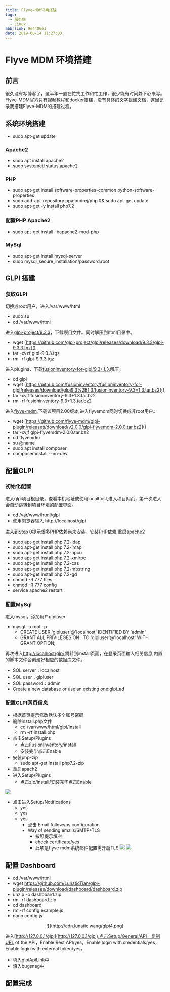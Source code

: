 ```yaml
---
title: Flyve-MDM环境搭建
tags:
  - 服务端
  - Linux
abbrlink: 9e4406e1
date: 2019-08-14 11:27:03
---
```

# Flyve MDM 环境搭建

## 前言
很久没有写博客了，这半年一直在忙找工作和忙工作，很少能有时间静下心来写。Flyve-MDM官方只有视频教程和docker搭建，没有具体的文字搭建文档，这里记录我搭建Flyve-MDM的搭建过程。


<!--more-->
## 系统环境搭建
- sudo apt-get update

### Apache2 

- sudo apt install apache2
- sudo systemctl status apache2

### PHP
- sudo apt-get install software-properties-common python-software-properties 
- sudo add-apt-repository ppa:ondrej/php && sudo apt-get update
- sudo apt-get -y install php7.2

### 配置PHP Apache2
- sudo apt-get install libapache2-mod-php

### MySql 
- sudo apt-get install mysql-server
- sudo mysql_secure_installation/password:root



## GLPI 搭建

### 获取GLPI
切换成root用户，进入/var/www/html

- sudo su
- cd /var/www/html

进入[glpi-project/9.3.3](https://github.com/glpi-project/glpi/releases/tag/9.3.3)，下载项目文件。同时解压到html目录中。

- wget [https://github.com/glpi-project/glpi/releases/download/9.3.3/glpi-9.3.3.tgz]()
- tar -xvzf glpi-9.3.3.tgz
- rm -rf glpi-9.3.3.tgz

进入plugins，下载[fusioninventory-for-glpi/9.3+1.3](https://github.com/fusioninventory/fusioninventory-for-glpi/releases),解压。

- cd glpi 
- wget [https://github.com/fusioninventory/fusioninventory-for-glpi/releases/download/glpi9.3%2B1.3/fusioninventory-9.3+1.3.tar.bz2]()
- tar -xvjf fusioninventory-9.3+1.3.tar.bz2
- rm -rf fusioninventory-9.3+1.3.tar.bz2

进入[flyve-mdm](https://github.com/flyve-mdm/glpi-plugin/releases),下载该项目2.00版本,进入flyvemdm同时切换成非root用户。

- wget [https://github.com/flyve-mdm/glpi-plugin/releases/download/v2.0.0/glpi-flyvemdm-2.0.0.tar.bz2]()
- tar -xvjf glpi-flyvemdm-2.0.0.tar.bz2
- cd flyvemdm
- su @name
- sudo apt install composer
- composer install --no-dev

## 配置GLPI

### 初始化配置
进入glpi项目根目录，查看本机地址或使用localhost,进入项目网页，第一次进入会自动跳转到项目环境的配置界面。

- cd /var/www/html/glpi
- 使用浏览器输入 http://localhost/glpi

进入到Step 0提示很多PHP依赖尚未安装，安装PHP依赖,重启apache2

- sudo apt-get install php 7.2-ldap
- sudo apt-get install php 7.2-imap
- sudo apt-get install php 7.2-apcu
- sudo apt-get install php 7.2-xmlrpc
- sudo apt-get install php 7.2-cas
- sudo apt-get install php 7.2-mbstring
- sudo apt-get install php 7.2-gd
- chmod -R 777 files
- chmod -R 777 config
- service apache2 restart 

### 配置MySql
进入mysql，添加用户glpiuser

- mysql -u root -p 
	- CREATE USER 'glpiuser'@'localhost' IDENTIFIED BY 'admin'
	- GRANT ALL PRIVILEGES ON *.* TO 'glpiuser'@'localhost' WITH GRANT OPTION;

再次进入[http://localhost/glpi](http://localhost/glpi),跳转到install页面，在登录页面输入相关信息,内置的脚本文件会创建好相应的数据库文件。

- SQL server：localhost
- SQL user：glpiuser
- SQL password：admin
- Create a new database or use an existing one:glpi_ad



### 配置GLPI网页信息

- 根据首页提示修改默认多个账号密码
- 删除install.php文件
	- cd /var/www/html/glpi/install
	- rm -rf install.php
- 点击Setup/Plugins
	- 点击FusionInventory/install
	- 安装完毕点击Enable
- 安装php-zip
	- sudo apt-get install php7.2-zip
- 重启apach2
- 进入Setup/Plugins
	- 点击zip/install/安装完毕点击Enable

![](http://cdn.lunatic.wang/glpi1.png)

- 点击进入Setup/Notifications
	- yes
	- yes
	- yes
		- 点击 Email followyps configuration
		- Way of sending emails/SMTP+TLS
			- 按照提示填空
			- check certificate/yes
			- 此项是flyve mdm系统邮件配置需开启TLS
![](http://cdn.lunatic.wang/glpi2.png)
![](http://cdn.lunatic.wang/glpi3.png)

## 配置 Dashboard 

- cd /var/www/html
- wget https://github.com/LunaticTian/glpi-plugin/releases/download/dashboard/dashboard.zip
- unzip -o dashboard.zip
- rm -rf dashboard.zip
- cd dashboard
- rm -rf config.example.js
- nano config.js

<center>![](http://cdn.lunatic.wang/glpi4.png)</center>

进入[http://127.0.0.1/glpi](http://127.0.0.1/glpi),点击Setup/General/API，复制URL of the API，Enable Rest API/yes，Enable login with credentials/yes，Enable login with external token/yes。

- 填入glpiApiLink中
- 填入bugsnag中



## 配置完成